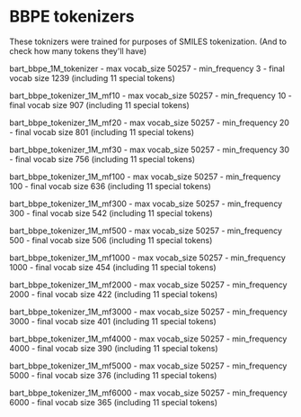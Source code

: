 # BBPE tokenizers

These toknizers were trained for purposes of SMILES tokenization. (And to check how many tokens they'll have)

bart_bbpe_1M_tokenizer
    - max vocab_size 50257
    - min_frequency 3
    - final vocab size 1239 (including 11 special tokens)

bart_bbpe_tokenizer_1M_mf10
    - max vocab_size 50257
    - min_frequency 10
    - final vocab size 907 (including 11 special tokens)

bart_bbpe_tokenizer_1M_mf20
    - max vocab_size 50257
    - min_frequency 20
    - final vocab size 801 (including 11 special tokens)

bart_bbpe_tokenizer_1M_mf30
    - max vocab_size 50257
    - min_frequency 30
    - final vocab size 756 (including 11 special tokens)

bart_bbpe_tokenizer_1M_mf100
    - max vocab_size 50257
    - min_frequency 100
    - final vocab size 636 (including 11 special tokens)

bart_bbpe_tokenizer_1M_mf300
    - max vocab_size 50257
    - min_frequency 300
    - final vocab size 542 (including 11 special tokens)

bart_bbpe_tokenizer_1M_mf500
    - max vocab_size 50257
    - min_frequency 500
    - final vocab size 506 (including 11 special tokens)

bart_bbpe_tokenizer_1M_mf1000
    - max vocab_size 50257
    - min_frequency 1000
    - final vocab size 454 (including 11 special tokens)

bart_bbpe_tokenizer_1M_mf2000
    - max vocab_size 50257
    - min_frequency 2000
    - final vocab size 422 (including 11 special tokens)

bart_bbpe_tokenizer_1M_mf3000
    - max vocab_size 50257
    - min_frequency 3000
    - final vocab size 401 (including 11 special tokens)

bart_bbpe_tokenizer_1M_mf4000
    - max vocab_size 50257
    - min_frequency 4000
    - final vocab size 390 (including 11 special tokens)

bart_bbpe_tokenizer_1M_mf5000
    - max vocab_size 50257
    - min_frequency 5000
    - final vocab size 376 (including 11 special tokens)

bart_bbpe_tokenizer_1M_mf6000
    - max vocab_size 50257
    - min_frequency 6000
    - final vocab size 365 (including 11 special tokens)